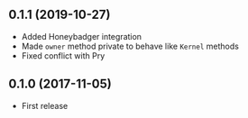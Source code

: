 ## 0.1.1 (2019-10-27)

- Added Honeybadger integration
- Made `owner` method private to behave like `Kernel` methods
- Fixed conflict with Pry

## 0.1.0 (2017-11-05)

- First release
